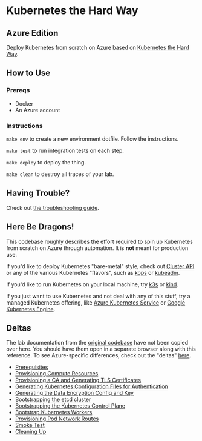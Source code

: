 # Kubernetes the Hard Way
## Azure Edition

Deploy Kubernetes from scratch on Azure based on
[Kubernetes the Hard Way](https://github.com/kelseyhightower/kubernetes-the-hard-way).

## How to Use

### Prereqs

- Docker
- An Azure account

### Instructions

`make env` to create a new environment dotfile. Follow the instructions.

`make test` to run integration tests on each step.

`make deploy` to deploy the thing.

`make clean` to destroy all traces of your lab.

## Having Trouble?

Check out [the troubleshooting guide](./99-troubleshooting.md).

## Here Be Dragons!

This codebase roughly describes the effort required to spin up Kubernetes from scratch on Azure
through automation. It is **not** meant for production use.

If you'd like to deploy Kubernetes "bare-metal" style, check out [Cluster API](https://cluster-api.sigs.k8s.io/)
or any of the various Kubernetes "flavors", such as [kops](https://kops.sigs.k8s.io/getting_started/azure/)
or [kubeadm](https://kubernetes.io/docs/reference/setup-tools/kubeadm/).

If you'd like to run Kubernetes on your local machine, try [k3s](https://k3s.io) or
[kind](https://kind.sigs.k8s.io/).

If you just want to use Kubernetes and not deal with any of this stuff, try a managed
Kubernetes offering, like [Azure Kubernetes Service](https://azure.microsoft.com/en-us/services/kubernetes-service/)
or [Google Kubernetes Engine](https://cloud.google.com/kubernetes-engine).

## Deltas

The lab documentation from the [original codebase](https://github.com/kelseyhightower/kubernetes-the-hard-way/blob/master/docs/)
have not been copied over here. You should have them open in a separate browser along with this
reference. To see Azure-specific differences, check out the "deltas" [here](./deltas).

- [Prerequisites](./deltas/01-prerequisites.md)
- [Provisioning Compute Resources](./deltas/03-provision-compute-resources.md)
- [Provisioning a CA and Generating TLS Certificates](./deltas/04-provisioning-ca-and-tls-certificates.md)
- [Generating Kubernetes Configuration Files for Authentication](./deltas/05-kubernetes-configuration-files.md)
- [Generating the Data Encryption Config and Key](./deltas/06-data-encryption-keys.md)
- [Bootstrapping the etcd cluster](./deltas/07-bootstrapping-etcd.md)
- [Bootstrapping the Kubernetes Control Plane](./deltas/08-bootstrapping-kubernetes.md)
- [Bootstrap Kubernetes Workers](./deltas/09-bootstrapping-kubernetes-workers.md)
- [Provisioning Pod Network Routes](./deltas/11-pod-network-routes.md)
- [Smoke Test](./deltas/13-smoke-test.md)
- [Cleaning Up](./deltas/14-cleanup.md)
